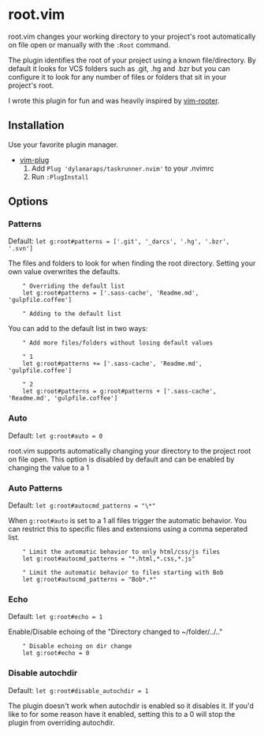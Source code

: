 # root.vim

root.vim changes your working directory to your project's root automatically on file open or manually with the `:Root` command.

The plugin identifies the root of your project using a known file/directory. By default it looks for VCS folders such as .git, .hg and .bzr but you can configure it to look for any number of files or folders that sit in your project's root.

I wrote this plugin for fun and was heavily inspired by [vim-rooter](https://github.com/airblade/vim-rooter).

## Installation

Use your favorite plugin manager.

- [vim-plug](https://github.com/junegunn/vim-plug)
  1. Add `Plug 'dylanaraps/taskrunner.nvim'` to your .nvimrc
  2. Run `:PlugInstall`

## Options

### Patterns
Default: `let g:root#patterns = ['.git', '_darcs', '.hg', '.bzr', '.svn']`

The files and folders to look for when finding the root directory. Setting your own value overwrites the defaults.

```vimL
	" Overriding the default list
	let g:root#patterns = ['.sass-cache', 'Readme.md', 'gulpfile.coffee']

	" Adding to the default list
```

You can add to the default list in two ways:

```vimL
	" Add more files/folders without losing default values

	" 1
	let g:root#patterns += ['.sass-cache', 'Readme.md', 'gulpfile.coffee']

	" 2
	let g:root#patterns = g:root#patterns + ['.sass-cache', 'Readme.md', 'gulpfile.coffee']
```

### Auto
Default: `let g:root#auto = 0`

root.vim supports automatically changing your directory to the project root on file open. This option is disabled by default and can be enabled by changing the value to a 1

### Auto Patterns
Default: `let g:root#autocmd_patterns = "\*"`

When `g:root#auto` is set to a 1 all files trigger the automatic behavior. You can restrict this to specific files and extensions using a comma seperated list.

```vimL
	" Limit the automatic behavior to only html/css/js files
	let g:root#autocmd_patterns = "*.html,*.css,*.js"

	" Limit the automatic behavior to files starting with Bob
	let g:root#autocmd_patterns = "Bob*.*"
```

### Echo
Default: `let g:root#echo = 1`

Enable/Disable echoing of the "Directory changed to ~/folder/../.."

```vimL
	" Disable echoing on dir change
	let g:root#echo = 0
```

### Disable autochdir
Default: `let g:root#disable_autochdir = 1`

The plugin doesn't work when autochdir is enabled so it disables it. If you'd like to for some reason have it enabled, setting this to a 0 will stop the plugin from overriding autochdir.
